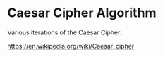 # Caesar Cipher Algorithm

Various iterations of the Caesar Cipher.


https://en.wikipedia.org/wiki/Caesar_cipher
